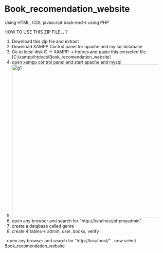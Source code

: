 # Book_recomendation_website
Using HTML, CSS, javascript
back-end-> using PHP

HOW TO USE THIS ZIP FILE... ?
1. Download this zip file and extract
2. Download XAMPP Control panel for apache and my sql database
3. Go to local disk C -> XAMPP -> htdocs and paste this extracted file [C:\xampp\htdocs\Book_recomendation_website]
4. open xampp control panel and start apache and mysql
5. <img width="501" alt="g1" src="https://user-images.githubusercontent.com/91727830/142236010-95a8f185-003a-49da-8579-92ec9d96cd1a.png">
6. open any browser and search for "http://localhost/phpmyadmin"
7. create a database called genre
8. create 4 tables-> admin, user, books, verify

. open any browser and search for "http://localhost/"
. now select Book_recomendation_website
